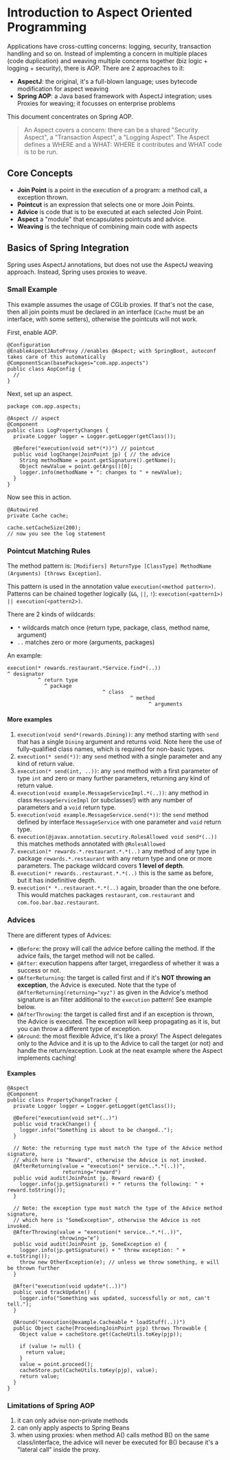 # Introduction to Aspect Oriented Programming

Applications have cross-cutting concerns: logging, security, transaction handling and so on. Instead of implemting a concern in multiple places (code duplication) and weaving multiple concerns together (biz logic + logging + security), there is AOP. There are 2 approaches to it:

* **AspectJ**: the original, it's a full-blown language; uses bytecode modification for aspect weaving
* **Spring AOP**: a Java based framework with AspectJ integration; uses Proxies for weaving; it focusses on enterprise problems

This document concentrates on Spring AOP.

> An Aspect covers a concern: there can be a shared "Security Aspect", a "Transaction Aspect", a "Logging Aspect". The Aspect defines a WHERE and a WHAT: WHERE it contributes and WHAT code is to be run.

## Core Concepts

* __Join Point__ is a point in the execution of a program: a method call, a exception thrown.
* __Pointcut__ is an expression that selects one or more Join Points.
* __Advice__ is code that is to be executed at each selected Join Point.
* __Aspect__ a "module" that encapsulates pointcuts and advice.
* __Weaving__ is the technique of combining main code with aspects

## Basics of Spring Integration

Spring uses AspectJ annotations, but does not use the AspectJ weaving approach. Instead, Spring uses proxies to weave.

### Small Example

This example assumes the usage of CGLib proxies. If that's not the case, then all join points must be declared in an interface (`Cache` must be an interface, with some setters), otherwise the pointcuts will not work.

First, enable AOP.
```
@Configuration
@EnableAspectJAutoProxy //enables @Aspect; with SpringBoot, autoconf takes care of this automatically
@ComponentScan(basePackages="com.app.aspects")
public class AopConfig {
  //
}
```

Next, set up an aspect.
```
package com.app.aspects;

@Aspect // aspect
@Component
public class LogPropertyChanges {
  private Logger logger = Logger.getLogger(getClass());

  @Before("execution(void set*(*))") // pointcut
  public void logChange(JoinPoint jp) { // the advice
    String methodName = point.getSignature().getName();
    Object newValue = point.getArgs()[0];
    logger.info(methodName + ": changes to " + newValue);
  }
}
```

Now see this in action.

```
@Autowired
private Cache cache;

cache.setCacheSize(200);
// now you see the log statement
```

### Pointcut Matching Rules

The method pattern is: `[Modifiers] ReturnType [ClassType] MethodName (Arguments) [throws Exception]`.

This pattern is used in the annotation value `execution(<method pattern>)`. Patterns can be chained together logically (`&&`, `||`, `!`): `execution(<pattern1>) || execution(<pattern2>)`.

There are 2 kinds of wildcards: 
* `*` wildcards match once (return type, package, class, method name, argument)
* `..` matches zero or more (arguments, packages)

An example:

```
execution(* rewards.restaurant.*Service.find*(..))
^ designator
          ^ return type
            ^ package
                               ^ class
                                        ^ method
                                              ^ arguments
```

#### More examples

1. `execution(void send*(rewards.Dining))`: any method starting with `send` that has a single `Dining` argument and returns void. Note here the use of fully-qualified class names, which is required for non-basic types.
2. `execution(* send(*))`: any `send` method with a single parameter and any kind of return value.
3. `execution(* send(int, ..))`: any `send` method with a first parameter of type `int` and zero or many further parameters, returning any kind of return value.
4. `execution(void example.MessageServiceImpl.*(..))`: any method in class `MessageServiceImpl` (or subclasses!) with any number of parameters and a `void` return type.
5. `execution(void example.MessageService.send(*))`: the `send` method defined by interface `MessageService` with one parameter and `void` return type.
6. `execution(@javax.annotation.secutiry.RolesAllowed void send*(..))` this matches methods annotated with `@RolesAllowed`
7. `execution(* rewards.*.restaurant.*.*(..)` any method of any type in package `rewards.*.restaurant` with any return type and one or more parameters. The package wildcard covers __1 level of depth__.
8. `execution(* rewards..restaurant.*.*(..)` this is the same as before, but it has indefinitive depth.
9. `execution(* *..restaurant.*.*(..)` again, broader than the one before. This would matches packages `restaurant`, `com.restaurant` and `com.foo.bar.baz.restaurant`.

### Advices

There are different types of Advices:

* `@Before`: the proxy will call the advice before calling the method. If the advice fails, the target method will not be called.
* `@After`: execution happens after target, irregardless of whether it was a success or not.
* `@AfterReturning`: the target is called first and if it's __NOT throwing an exception__, the Advice is executed. Note that the type of `@AfterReturning(returning="xyz")` as given in the Advice's method signature is an filter additional to the `execution` pattern! See example below.
* `@AfterThrowing`: the target is called first and if an exception is thrown, the Advice is executed. The exception will keep propagating as it is, but you can throw a different type of exception.
* `@Around`: the most flexible Advice, it's like a proxy! The Aspect delegates only to the Advice and it is up to the Advice to call the target (or not) and handle the return/exception. Look at the neat example where the Aspect implements caching!

#### Examples

```
@Aspect
@Component
public class PropertyChangeTracker {
  private Logger logger = Logger.getLogget(getClass());

  @Before("execution(void set*(..)")
  public void trackChange() {
    logger.info("Something is about to be changed..");
  }

  // Note: the returning type must match the type of the Advice method signature,
  // which here is "Reward", otherwise the Advice is not invoked.
  @AfterReturning(value = "execution(* service..*.*(..))",
                  returning="reward") 
  public void audit(JoinPoint jp, Reward reward) {
    logger.info(jp.getSignature() + " returns the following: " + reward.toString());
  }

  // Note: the exception type must match the type of the Advice method signature,
  // which here is "SomeException", otherwise the Advice is not invoked.
  @AfterThrowing(value = "execution(* service..*.*(..))",
                 throwing="e") 
  public void audit(JoinPoint jp, SomeException e) {
    logger.info(jp.getSignature() + " threw exception: " + e.toString());
    throw new OtherException(e); // unless we throw something, e will be thrown further
  }

  @After("execution(void update*(..))") 
  public void trackUpdate() {
    logger.info("Something was updated, successfully or not, can't tell.");
  }

  @Around("execution(@example.Cacheable * loadStuff(..))")
  public Object cache(ProceedingJoinPoint pjp) throws Throwable {
    Object value = cacheStore.get(CacheUtils.toKey(pjp));

    if (value != null) {
      return value;
    }
    value = point.proceed();
    cacheStore.put(CacheUtils.toKey(pjp), value);
    return value;
  }
}
```

### Limitations of Spring AOP

1. it can only advise non-private methods
2. can only apply aspects to Spring Beans
3. when using proxies: when method A() calls method B() on the same class/interface, the advice will never be executed for B() because it's a "lateral call" inside the proxy.
